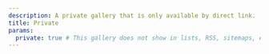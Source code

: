 ```yaml
---
description: A private gallery that is only available by direct link.
title: Private
params:
  private: true # This gallery does not show in lists, RSS, sitemaps, etc. On list pages, use cascade to hide descendants.
---
```

